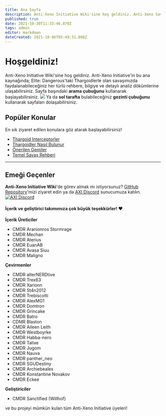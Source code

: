 ```yaml
---
title: Ana Sayfa
description: Anti-Xeno Initiative Wiki'sine hoş geldiniz. Anti-Xeno Savaşı için ana kaynağınız.
published: true
date: 2021-10-30T11:33:46.870Z
tags: admin
editor: markdown
dateCreated: 2021-10-06T05:49:31.808Z
---
```


# Hoşgeldiniz! 
Anti-Xeno Initiative Wiki'sine hoş geldiniz. Anti-Xeno Initiative'in bu ana kaynağında; Elite: Dangerous'taki Thargoidlerle olan savaşımızda faydalanabileceğiniz her türlü rehbere, bilgiye ve detaylı analiz dökümlerine ulaşabilirsiniz. Sayfa başındaki **arama çubuğunu** kullanarak başlayabilirsiniz. ![](/img/2021-06-21_15_15_32-home___anti-xeno_initiative_wiki_-\_beta.png) 
Ya da **sol tarafta** bulabileceğiniz **gezinti çubuğunu** kullanarak sayfaları dolaşabilirsiniz.
## Popüler Konular
En sık ziyaret edilen konulara göz atarak başlayabilirsiniz! 
- [Thargoid Interceptorler](/tr/interceptors) 
- [Thargoidler Nasıl Bulunur](/tr/finding-thargoids) 
- [Önerilen Gemiler](/tr/builds) 
- [Temel Savaş Rehberi](/tr/basic-combat-guide) 


---
## Emeği Geçenler 
**Anti-Xeno Initiative Wiki**'de görev almak mı istiyorsunuz? 
[GitHub Repository](https://github.com/antixenoinitiative/axiwiki)'mizi ziyaret edin ya da [AXI Discord](https://discord.gg/bqmDxdm) sunucumuza katılın. 
[![AXI Discord](https://discord.com/api/guilds/380246809076826112/embed.png?style=banner3)](https://discord.gg/bqmDxdm)



#### İçerik ve geliştirici takımımıza çok büyük teşekkürler! ❤️ 
**İçerik Üreticiler** 
- CMDR Aranionros Stormrage 
- CMDR Mechan 
- CMDR Aterius 
- CMDR EuanAB 
- CMDR Avasa Siuu 
- CMDR Maligno

**Çevirmenler** 
- CMDR alterNERDtive 
- CMDR Trex63 
- CMDR Xarionn 
- CMDR St4n2012 
- CMDR Trebiscotti 
- CMDR AlexMG1 
- CMDR Domtron 
- CMDR Grincake 
- CMDR Batro 
- CDMR Blaston 
- CMDR Aileen Leith 
- CMDR Westboyrke 
- CMDR Habba-nero 
- CMDR Talixe 
- CMDR Jugom 
- CMDR Nauva 
- CMDR panther_neo 
- CMDR SGUDestiny 
- CMDR Archiebeales 
- CMDR Konstantine Novakov 
- CMDR Eckee

**Geliştiriciler** 
- CMDR Sanctified (Willhof) 

ve bu projeyi mümkün kulan tüm Anti-Xeno Initiative üyeleri!